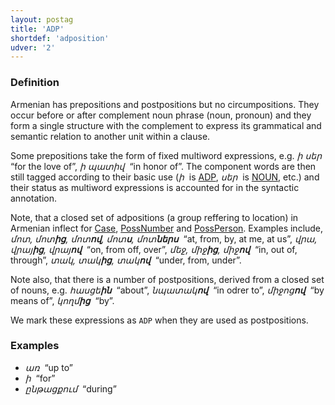 ```yaml
---
layout: postag
title: 'ADP'
shortdef: 'adposition'
udver: '2'
---
```


### Definition

Armenian has prepositions and postpositions but no circumpositions. They occur before or after complement noun phrase (noun, pronoun) and they form a single structure with the complement to express its grammatical and semantic relation to another unit within a clause.

Some prepositions take the form of fixed multiword expressions, e.g. _ի սեր&nbsp;_ “for the love of”, _ի պատիվ&nbsp;_ “in honor of”. The component words are then still tagged according to their basic use (_ի&nbsp;_ is [ADP](), _սեր&nbsp;_ is [NOUN](), etc.) and their status as multiword expressions is accounted for in the syntactic annotation.

Note, that a closed set of adpositions (a group reffering to location) in Armenian inflect for [Case](), [PossNumber]() and [PossPerson](). Examples include, _մոտ, մոտ<b>ից</b>, մոտ<b>ով</b>, մոտ<b>ս</b>, մոտ<b>ներս</b>&nbsp;_ “at, from, by, at me, at us”, _վրա, վրայ<b>ից</b>, վրայ<b>ով</b>&nbsp;_ “on, from off, over”, _մեջ, միջ<b>ից</b>, միջ<b>ով</b>&nbsp;_ “in, out of, through”, _տակ, տակ<b>ից</b>, տակ<b>ով</b>&nbsp;_ “under, from, under”.

Note also, that there is a number of postpositions, derived from a closed set of nouns, e.g. _հասցե<b>ին</b>&nbsp;_ “about”, _նպատակ<b>ով</b>&nbsp;_ “in odrer to”, _միջոց<b>ով</b>&nbsp;_ “by means of”, _կողմ<b>ից</b>&nbsp;_ “by”.

We mark these expressions as `ADP` when they are used as postpositions.

### Examples

- _առ&nbsp;_ “up to”
- _ի&nbsp;_ “for”
- _ընթացքում&nbsp;_ “during”
